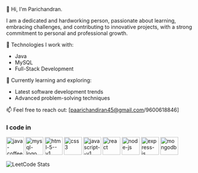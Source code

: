 👋 Hi, I'm Parichandran.

I am a dedicated and hardworking person, passionate about learning, embracing challenges, and
contributing to innovative projects, with a strong commitment to personal and professional growth.

🔧 Technologies I work with:
- Java
- MySQL
- Full-Stack Development

🌱 Currently learning and exploring:
- Latest software development trends
- Advanced problem-solving techniques

📫 Feel free to reach out: [paarichandiran45@gmail.com/9600618846]


### I code in
<img width="48" height="48" src="https://img.icons8.com/color/48/java-coffee-cup-logo--v1.png" alt="java-coffee-cup-logo--v1" />
<img width="48" height="48" src="https://img.icons8.com/fluency/48/mysql-logo.png" alt="mysql-logo" />
<img width="48" height="48" src="https://img.icons8.com/color/48/html-5--v1.png" alt="html-5--v1" />
<img width="48" height="48" src="https://img.icons8.com/color/48/css3.png" alt="css3" />
<img width="48" height="48" src="https://img.icons8.com/color/48/javascript--v1.png" alt="javascript--v1" />
<img width="48" height="48" src="https://img.icons8.com/fluency/48/react.png" alt="react" />
<img width="48" height="48" src="https://img.icons8.com/fluency/48/node-js.png" alt="node-js" />
<img width="48" height="48" src="https://img.icons8.com/fluency/48/express-js.png" alt="express-js" />
<img width="48" height="48" src="https://img.icons8.com/fluency/48/mongodb.png" alt="mongodb" />



![LeetCode Stats](https://leetcard.jacoblin.cool/paarichandiran?theme=dark&font=Marcellus&ext=contest)
